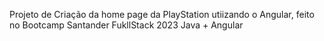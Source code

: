 Projeto de Criação da home page da PlayStation utiizando o Angular, feito no Bootcamp Santander FukllStack 2023 Java + Angular 

